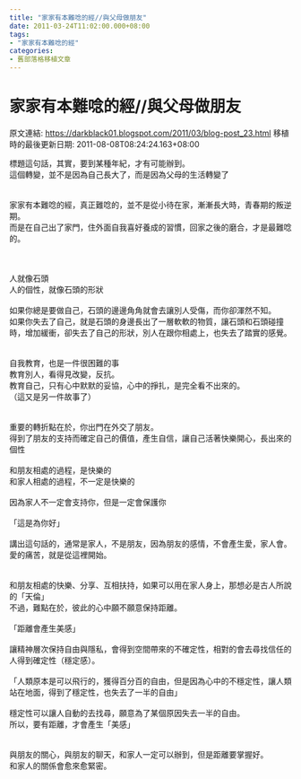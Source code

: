 ```yaml
---
title: "家家有本難唸的經//與父母做朋友"
date: 2011-03-24T11:02:00.000+08:00
tags: 
- "家家有本難唸的經"
categories:
- 舊部落格移植文章
---
```


# 家家有本難唸的經//與父母做朋友

原文連結: https://darkblack01.blogspot.com/2011/03/blog-post_23.html
移植時的最後更新日期: 2011-08-08T08:24:24.163+08:00

標題這句話，其實，要到某種年紀，才有可能辦到。<br />這個轉變，並不是因為自己長大了，而是因為父母的生活轉變了<br /><br /><br />家家有本難唸的經，真正難唸的，並不是從小待在家，漸漸長大時，青春期的叛逆期。<br />而是在自己出了家門，住外面自我喜好養成的習慣，回家之後的磨合，才是最難唸的。<br /><br /><a name='more'></a><br /><br />人就像石頭<br />人的個性，就像石頭的形狀<br /><br />如果你總是要做自己，石頭的邊邊角角就會去讓別人受傷，而你卻渾然不知。<br />如果你失去了自己，就是石頭的身邊長出了一層軟軟的物質，讓石頭和石頭碰撞時，增加緩衝，卻失去了自己的形狀，別人在跟你相處上，也失去了踏實的感覺。<br /><br /><br />自我教育，也是一件很困難的事<br />教育別人，看得見改變，反抗。<br />教育自己，只有心中默默的妥協，心中的掙扎，是完全看不出來的。<br />（這又是另一件故事了）<br /><br /><br />重要的轉折點在於，你出門在外交了朋友。<br />得到了朋友的支持而確定自己的價值，產生自信，讓自己活著快樂開心，長出來的個性<br /><br />和朋友相處的過程，是快樂的<br />和家人相處的過程，不一定是快樂的<br /><br />因為家人不一定會支持你，但是一定會保護你<br /><br />「這是為你好」<br /><br />講出這句話的，通常是家人，不是朋友，因為朋友的感情，不會產生愛，家人會。<br />愛的痛苦，就是從這裡開始。<br /><br /><br />和朋友相處的快樂、分享、互相扶持，如果可以用在家人身上，那想必是古人所說的「天倫」<br />不過，難點在於，彼此的心中願不願意保持距離。<br /><br />「距離會產生美感」<br /><br />讓精神層次保持自由與隱私，會得到空間帶來的不確定性，相對的會去尋找信任的人得到確定性（穩定感）。<br /><br />「人類原本是可以飛行的，獲得百分百的自由，但是因為心中的不穩定性，讓人類站在地面，得到了穩定性，也失去了一半的自由」<br /><br />穩定性可以讓人自動的去找尋，願意為了某個原因失去一半的自由。<br />所以，要有距離，才會產生「美感」<br /><br /><br />與朋友的關心，與朋友的聊天，和家人一定可以辦到，但是距離要掌握好。<br />和家人的關係會愈來愈緊密。
